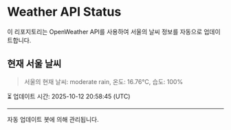 
# Weather API Status

이 리포지토리는 OpenWeather API를 사용하여 서울의 날씨 정보를 자동으로 업데이트합니다.

## 현재 서울 날씨
> 서울의 현재 날씨: moderate rain, 온도: 16.76°C, 습도: 100%

⏳ 업데이트 시간: 2025-10-12 20:58:45 (UTC)

---
자동 업데이트 봇에 의해 관리됩니다.
